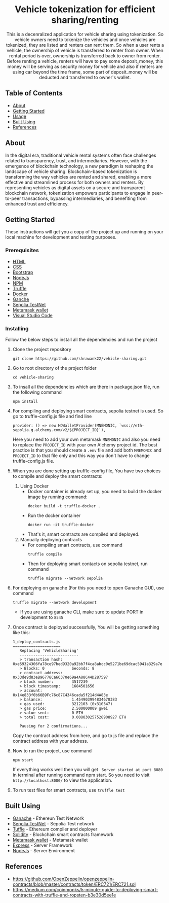 <p align="center">
<!--   <a href="" rel="noopener">
    <img width=200px height=200px src="#" alt="Project logo">
 </a> -->
 <h1 style="text-align:center;">Vehicle tokenization for efficient sharing/renting</h1>
</p>

<p align="center">
    This is a decenralized application for vehicle sharing using tokenization. So vehicle owners need to tokenize the vehicles and once vehicles are tokenized, they are listed and renters can rent them. So when a user rents a vehicle, the ownership of vehicle is transferred to renter from owner. When rental period is over, ownership is transferred back to owner from renter. Before renting a vehicle, renters will have to pay some deposit_money, this money will be serving as security money for vehicle and also if renters are using car beyond the time frame, some part of deposit_money will be deducted and transferred to owner's wallet. 
</p>

## Table of Contents

- [About](#about)
- [Getting Started](#getting_started)
- [Usage](#usage)
- [Built Using](#built_using)
- [References](#references)

## About <a name = "about" id="about"></a>
In the digital era, traditional vehicle rental systems often face challenges related to transparency, trust, and intermediaries. However, with the emergence of blockchain technology, a new paradigm is reshaping the landscape of vehicle sharing. Blockchain-based tokenization is transforming the way vehicles are rented and shared, enabling a more effective and streamlined process for both owners and renters. By representing vehicles as digital assets on a secure and transparent blockchain network, tokenization empowers participants to engage in peer-to-peer transactions, bypassing intermediaries, and benefiting from enhanced trust and efficiency.

## Getting Started <a name = "getting_started" id= "getting_started"></a>

These instructions will get you a copy of the project up and running on your local machine for development and testing purposes. 

### Prerequisites
- [HTML](https://developer.mozilla.org/en-US/docs/Web/HTML)
- [CSS](https://developer.mozilla.org/en-US/docs/Web/CSS)
- [Bootstrap](https://getbootstrap.com/docs/4.5/getting-started/introduction/)
- [NodeJs](https://nodejs.org/)
- [NPM](https://www.npmjs.com/)
- [Truffle](https://trufflesuite.com/)
- [Docker](https://www.docker.com/get-started)
- [Ganche](https://trufflesuite.com/docs/ganache/quickstart/)
- [Sepolia TestNet](https://sepoliafaucet.com/)
- [Metamask wallet](https://metamask.io/)
- [Visual Studio Code](https://code.visualstudio.com/)

### Installing
Follow the below steps to install all the dependencies and run the project
1. Clone the project repository
    ```
    git clone https://github.com/shrawank22/vehicle-sharing.git
    ``` 
2. Go to root directory of the project folder
    ```
    cd vehicle-sharing
    ```
3. To insall all the dependencies which are there in package.json file, run the following command
    ```
    npm install
    ```
4. For compiling and deploying smart contracts, sepolia testnet is used. So go to truffle-config.js file and find line 
    ```
    provider: () => new HDWalletProvider(MNEMONIC, `wss://eth-sepolia.g.alchemy.com/v2/${PROJECT_ID}`),
    ``` 
    Here you need to add your own metamask ```MNEMONIC``` and also you need to replace the ```PROJECT_ID``` with your own Alchemy project id. 
    The best practice is that you should create a ```.env``` file and add both ```MNEMONIC``` and ```PROJECT_ID``` to that file only and this way you don't have to change truffle-config.js file.
5. When you are done setting up truffle-config file, You have two choices to compile and deploy the smart contracts:
    1. Using Docker
	    - Docker container is already set up, you need to build the docker image by running command: 
            ```
            docker build -t truffle-docker .
            ```
		- Run the docker container
            ```
            docker run -it truffle-docker
            ```
		- That's it, smart contracts are compiled and deployed.
	2. Manually deploying contracts
	    - For compiling smart contracts, use command
            ```
            truffle compile
            ```
        - Then for deploying smart contacts on sepolia testnet, run command
            ```
            truffle migrate --network sepolia
            ```
6. For deploying on ganache (For this you need to open Ganache GUI), use command 
    ```
    truffle migrate --network development
    ```
    - If you are using ganache CLI, make sure to update PORT in development to ```8545```
7. Once contract is deployed successfully, You will be getting something like this:
    ```
    1_deploy_contracts.js
    =====================
       Replacing 'VehicleSharing'
       --------------------------
       > transaction hash:    0xe59324306fa78ce97bed9320a92bb7f4ca8abcc0e5271be69dcac5941a329a7e
       > Blocks: 0            Seconds: 8
       > contract address:    0x33de9d83eB96778Ca66370e69a4A88C44D287597
       > block number:        3517239
       > block timestamp:     1684501656
       > account:             0x14e833f0b66B9Fc76c87C4346cada5f214d4A83e
       > balance:             1.454903994834678383
       > gas used:            3212103 (0x310347)
       > gas price:           2.500000009 gwei
       > value sent:          0 ETH
       > total cost:          0.008030257528908927 ETH

       Pausing for 2 confirmations...
    ```
    Copy the contract address from here, and go to js file and replace the contract address with your address. 
    
8. Now to run the project, use command
    ```
    npm start
    ```
    If everything works well then you will get ``` Server started at port 8080``` in terminal after running command npm start. So you need to visit ```http://localhost:8080/``` to view the      application. 

9. To run test files for smart contracts, use  ```truffle test```


<!-- ## Usage <a name="usage" id="usage"></a> -->

## Built Using <a name = "built_using" id="built_using"></a>

- [Ganache](https://trufflesuite.com/ganache/) - Ethereun Test Network
- [Sepolia TestNet](https://sepoliafaucet.com/) - Sepolia Test network
- [Tuffle](https://trufflesuite.com/) - Ethereum compiler and deployer
- [Solidity](https://docs.soliditylang.org/) - Blockchain smart contracts framework
- [Metamask wallet](https://metamask.io/) - Metamask wallet
- [Express](https://expressjs.com/) - Server Framework
- [NodeJs](https://nodejs.org/en/) - Server Environment


## References <a name = "references" id="references"></a>

- https://github.com/OpenZeppelin/openzeppelin-contracts/blob/master/contracts/token/ERC721/ERC721.sol
- https://medium.com/coinmonks/5-minute-guide-to-deploying-smart-contracts-with-truffle-and-ropsten-b3e30d5ee1e

